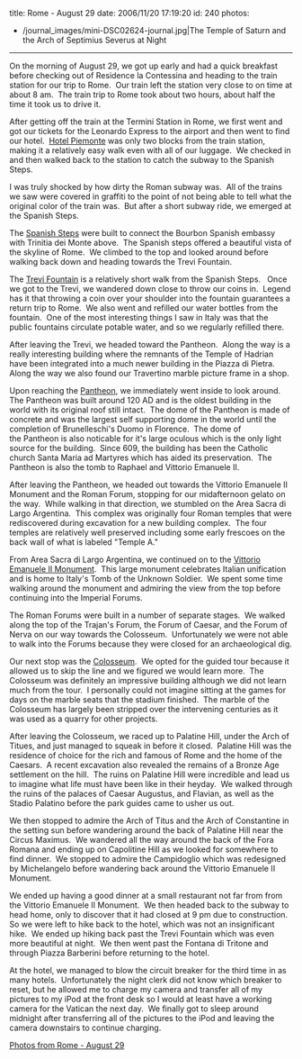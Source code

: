 title: Rome - August 29
date: 2006/11/20 17:19:20
id: 240
photos:
- /journal_images/mini-DSC02624-journal.jpg|The Temple of Saturn and the Arch of Septimius Severus at Night
---
On the morning of August 29, we got up early and had a quick breakfast before checking out of Residence la Contessina and heading to the train station for our trip to Rome.  Our train left the station very close to on time at about 8 am.  The train trip to Rome took about two hours, about half the time it took us to drive it.

After getting off the train at the Termini Station in Rome, we first went and got our tickets for the Leonardo Express to the airport and then went to find our hotel.  [Hotel Piemonte](http://www.hotelpiemonte.com/) was only two blocks from the train station, making it a relatively easy walk even with all of our luggage.  We checked in and then walked back to the station to catch the subway to the Spanish Steps.

I was truly shocked by how dirty the Roman subway was.  All of the trains we saw were covered in graffiti to the point of not being able to tell what the original color of the train was.  But after a short subway ride, we emerged at the Spanish Steps.

The [Spanish Steps](http://en.wikipedia.org/wiki/Spanish_Steps) were built to connect the Bourbon Spanish embassy with Trinitia dei Monte above.  The Spanish steps offered a beautiful vista of the skyline of Rome.  We climbed to the top and looked around before walking back down and heading towards the Trevi Fountain.

The [Trevi Fountain](http://en.wikipedia.org/wiki/Trevi_Fountain) is a relatively short walk from the Spanish Steps.   Once we got to the Trevi, we wandered down close to throw our coins in.  Legend has it that throwing a coin over your shoulder into the fountain guarantees a return trip to Rome.  We also went and refilled our water bottles from the fountain.  One of the most interesting things I saw in Italy was that the public fountains circulate potable water, and so we regularly refilled there.

After leaving the Trevi, we headed toward the Pantheon.  Along the way is a really interesting building where the remnants of the Temple of Hadrian have been integrated into a much newer building in the Piazza di Pietra.  Along the way we also found our Travertino marble picture frame in a shop.

Upon reaching the [Pantheon](http://en.wikipedia.org/wiki/Pantheon%2C_Rome), we immediately went inside to look around.  The Pantheon was built around 120 AD and is the oldest building in the world with its original roof still intact.  The dome of the Pantheon is made of concrete and was the largest self supporting dome in the world until the completion of Brunelleschi's Duomo in Florence.  The dome of the Pantheon is also noticable for it's large oculous which is the only light source for the building.  Since 609, the building has been the Catholic church Santa Maria ad Martyres which has aided its preservation.  The Pantheon is also the tomb to Raphael and Vittorio Emanuele II.

After leaving the Pantheon, we headed out towards the Vittorio Emanuele II Monument and the Roman Forum, stopping for our midafternoon gelato on the way.  While walking in that direction, we stumbled on the Area Sacra di Largo Argentina.  This complex was originally four Roman temples that were rediscovered during excavation for a new building complex.  The four temples are relatively well preserved including some early frescoes on the back wall of what is labeled "Temple A."

From Area Sacra di Largo Argentina, we continued on to the [Vittorio Emanuele II Monument](http://en.wikipedia.org/wiki/Monument_of_Vittorio_Emanuele_II).  This large monument celebrates Italian unification and is home to Italy's Tomb of the Unknown Soldier.  We spent some time walking around the monument and admiring the view from the top before continuing into the Imperial Forums.

The Roman Forums were built in a number of separate stages.  We walked along the top of the Trajan's Forum, the Forum of Caesar, and the Forum of Nerva on our way towards the Colosseum.  Unfortunately we were not able to walk into the Forums because they were closed for an archaeological dig.

Our next stop was the [Colosseum](http://en.wikipedia.org/wiki/Colosseum).  We opted for the guided tour because it allowed us to skip the line and we figured we would learn more.  The Colosseum was definitely an impressive building although we did not learn much from the tour.  I personally could not imagine sitting at the games for days on the marble seats that the stadium finished.  The marble of the Colosseum has largely been stripped over the intervening centuries as it was used as a quarry for other projects.

After leaving the Colosseum, we raced up to Palatine Hill, under the Arch of Titues, and just managed to squeak in before it closed.  Palatine Hill was the residence of choice for the rich and famous of Rome and the home of the Caesars.  A recent excavation also revealed the remains of a Bronze Age settlement on the hill.  The ruins on Palatine Hill were incredible and lead us to imagine what life must have been like in their heyday.  We walked through the ruins of the palaces of Caesar Augustus, and Flavian, as well as the Stadio Palatino before the park guides came to usher us out. 

We then stopped to admire the Arch of Titus and the Arch of Constantine in the setting sun before wandering around the back of Palatine Hill near the Circus Maximus.  We wandered all the way around the back of the Fora Romana and ending up on Capolitine Hill as we looked for somewhere to find dinner.  We stopped to admire the Campidoglio which was redesigned by Michelangelo before wandering back around the Vittorio Emanuele II Monument. 

We ended up having a good dinner at a small restaurant not far from from the Vittorio Emanuele II Monument.  We then headed back to the subway to head home, only to discover that it had closed at 9 pm due to construction.  So we were left to hike back to the hotel, which was not an insignificant hike.  We ended up hiking back past the Trevi Fountain which was even more beautiful at night.  We then went past the Fontana di Tritone and through Piazza Barberini before returning to the hotel.

At the hotel, we managed to blow the circuit breaker for the third time in as many hotels.  Unfortunately the night clerk did not know which breaker to reset, but he allowed me to charge my camera and transfer all of my pictures to my iPod at the front desk so I would at least have a working camera for the Vatican the next day.  We finally got to sleep around midnight after transferring all of the pictures to the iPod and leaving the camera downstairs to continue charging.

[Photos from Rome - August 29](PhotoAlbum.aspx?ID=ITALY2006-DAY10)